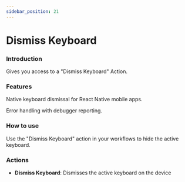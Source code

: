 ```yaml
---
sidebar_position: 21
---
```


# Dismiss Keyboard

### Introduction
Gives you access to a "Dismiss Keyboard" Action.

### Features
Native keyboard dismissal for React Native mobile apps.


Error handling with debugger reporting.

### How to use
Use the "Dismiss Keyboard" action in your workflows to hide the active keyboard.

### Actions
- **Dismiss Keyboard**: Dismisses the active keyboard on the device